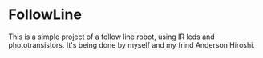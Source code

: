 # FollowLine

This is a simple project of a follow line robot, using IR leds and phototransistors. It's being done by myself and my frind Anderson Hiroshi.
